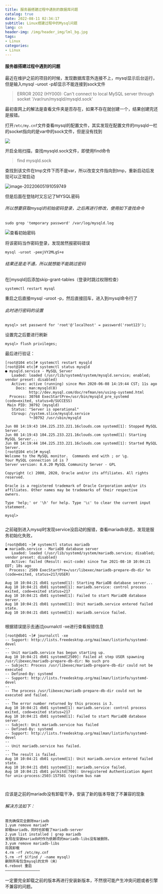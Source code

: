 ```yaml
---
title: 服务器搭建过程中遇到的数据库问题
catalog: true
date: 2022-08-11 02:34:17
subtitle: Linux搭建过程中的Mysql问题
lang: cn
header-img: /img/header_img/lml_bg.jpg
tags:
- Linux
categories:
- Linux
---
```

#### 服务器搭建过程中遇到的问题

最近在维护之前的项目的时候，发现数据库意外连接不上，mysql显示后台运行，但是输入mysql -uroot -p却显示不能连接到sock文件

> ERROR 2002 (HY000): Can't connect to local MySQL server through socket '/var/run/mysqld/mysqld.sock'

最初查网上的解法是查看文件夹是否存在，如果不存在就创建一个，结果创建完还是报错。

打开`/etc/my.cnf`文件查看mysql的配置文件，其实发现在配置文件的mysqld一栏的socket指向的是var中的sock文件，但是没有找到

![](C:\Users\24286\AppData\Roaming\Typora\typora-user-images\image-20220605190750020.png)

开启全局扫描，查找mysqld.sock文件，即使用find命令

>  find mysqld.sock

查找到该文件在tmp文件下而不是var，所以改变文件指向到tmp，重新启动后发现可以正常启动

![image-20220605191059749](C:\Users\24286\AppData\Roaming\Typora\typora-user-images\image-20220605191059749.png)

但是后面在登陆时又忘记了MYSQL密码

###### 所以想要获取mysql的初始密码登录，之后再进行修改，使用如下查找命令

```shell
sudo grep 'temporary password' /var/log/mysqld.log
```

![查看初始密码](https://images2017.cnblogs.com/blog/791149/201711/791149-20171104162145888-1827800996.png)

将该密码当作密码登录，发现居然报密码错误

```shell
mysql -uroot -peejVY2MLgS+e
```

###### 结果还是走不通，所以就想能不能跳过密码

在[mysqld]后添加skip-grant-tables（登录时跳过权限检查）

```shell
systemctl restart mysql
```

重启之后直接mysql -uroot -p，然后直接回车，进入到mysql命令行了

###### 此时进行密码的设置

```shell
mysql> set password for 'root'@'localhost' = password('root123');
```

设置完之后要进行刷新

```shell
mysql> flush privileges;
```

最后进行验证：

```shell
[root@104 etc]# systemctl restart mysqld
[root@104 etc]# systemctl status mysqld
● mysqld.service - MySQL Server
   Loaded: loaded (/usr/lib/systemd/system/mysqld.service; enabled; vendor preset: disabled)
   Active: active (running) since Mon 2020-06-08 14:19:44 CST; 11s ago
     Docs: man:mysqld(8)
           http://dev.mysql.com/doc/refman/en/using-systemd.html
  Process: 30768 ExecStartPre=/usr/bin/mysqld_pre_systemd (code=exited, status=0/SUCCESS)
 Main PID: 30792 (mysqld)
   Status: "Server is operational"
   CGroup: /system.slice/mysqld.service
           └─30792 /usr/sbin/mysqld

Jun 08 14:19:43 104.225.233.221.16clouds.com systemd[1]: Stopped MySQL Server.
Jun 08 14:19:43 104.225.233.221.16clouds.com systemd[1]: Starting MySQL Server...
Jun 08 14:19:44 104.225.233.221.16clouds.com systemd[1]: Started MySQL Server.
[root@104 etc]# mysql
Welcome to the MySQL monitor.  Commands end with ; or \g.
Your MySQL connection id is 7
Server version: 8.0.20 MySQL Community Server - GPL

Copyright (c) 2000, 2020, Oracle and/or its affiliates. All rights reserved.

Oracle is a registered trademark of Oracle Corporation and/or its
affiliates. Other names may be trademarks of their respective
owners.

Type 'help;' or '\h' for help. Type '\c' to clear the current input statement.

mysql> 


```



之前碰到进入mysql时发现service没启动的报错，查看mariadb状态，发现是服务初始化失败，

```shell
[root@db01 ~]# systemctl status mariadb
● mariadb.service - MariaDB database server
   Loaded: loaded (/usr/lib/systemd/system/mariadb.service; disabled; vendor preset: disabled)
   Active: failed (Result: exit-code) since Tue 2021-08-10 10:04:21 EDT; 18s ago
  Process: 2509 ExecStartPre=/usr/libexec/mariadb-prepare-db-dir %n (code=exited, status=217/USER)

Aug 10 10:04:21 db01 systemd[1]: Starting MariaDB database server...
Aug 10 10:04:21 db01 systemd[1]: mariadb.service: control process exited, code=exited status=217
Aug 10 10:04:21 db01 systemd[1]: Failed to start MariaDB database server.
Aug 10 10:04:21 db01 systemd[1]: Unit mariadb.service entered failed state.
Aug 10 10:04:21 db01 systemd[1]: mariadb.service failed.


```

根据错误提示去通过journalctl -xe进行查看报错信息

```shell
[root@db01 ~]# journalctl -xe
-- Support: http://lists.freedesktop.org/mailman/listinfo/systemd-devel
-- 
-- Unit mariadb.service has begun starting up.
Aug 10 10:04:21 db01 systemd[2509]: Failed at step USER spawning /usr/libexec/mariadb-prepare-db-dir: No such pro
-- Subject: Process /usr/libexec/mariadb-prepare-db-dir could not be executed
-- Defined-By: systemd
-- Support: http://lists.freedesktop.org/mailman/listinfo/systemd-devel
-- 
-- The process /usr/libexec/mariadb-prepare-db-dir could not be executed and failed.
-- 
-- The error number returned by this process is 3.
Aug 10 10:04:21 db01 systemd[1]: mariadb.service: control process exited, code=exited status=217
Aug 10 10:04:21 db01 systemd[1]: Failed to start MariaDB database server.
-- Subject: Unit mariadb.service has failed
-- Defined-By: systemd
-- Support: http://lists.freedesktop.org/mailman/listinfo/systemd-devel
-- 
-- Unit mariadb.service has failed.
-- 
-- The result is failed.
Aug 10 10:04:21 db01 systemd[1]: Unit mariadb.service entered failed state.
Aug 10 10:04:21 db01 systemd[1]: mariadb.service failed.
Aug 10 10:04:21 db01 polkitd[700]: Unregistered Authentication Agent for unix-process:2503:157501 (system bus nam



```

应该是之前的mariadb没有卸载干净，安装了新的版本导致了不兼容的现象

###### 解决方法如下：

```txt
首先确保完全删除mariadb
1.yum remove mariad*
卸载mariadb，同时也卸载了mariadb-server
2.yum list installed | grep mariadb
发现在安装mariadb时作为依赖项的mariadb-libs没有被删除。
3.yum remove mariadb-libs
将其卸载
4.rm -rf /etc/my.cnf
5.rm -rf $(find / -name mysql)
删除所有包含mysql的文件（夹）
6.reboot 重启
————————————————
```

一定要完全卸载之前的版本再进行安装新版本，不然很可能产生冲突问题或者引擎不兼容的问题。